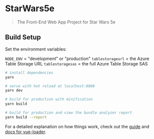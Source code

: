 # StarWars5e

> The Front-End Web App Project for Star Wars 5e

## Build Setup

Set the environment variables:

`NODE_ENV` = "development" or "production"
`tablestorageurl` = the Azure Table Storage URL
`tablestoragesas` = the full Azure Table Storage SAS


``` bash
# install dependencies
yarn

# serve with hot reload at localhost:8080
yarn dev

# build for production with minification
yarn build

# build for production and view the bundle analyzer report
yarn build --report
```

For a detailed explanation on how things work, check out the [guide](http://vuejs-templates.github.io/webpack/) and [docs for vue-loader](http://vuejs.github.io/vue-loader).
